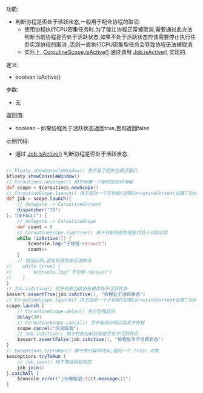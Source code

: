 功能:

+ 判断协程是否处于活跃状态,一般用于配合协程的取消.
    + 使用协程执行CPU密集任务时,为了能让协程正常被取消,需要通过此方法判断当前协程是否处于活跃状态,如果不处于活跃状态应该需要停止执行任务实现协程的取消
      ,否则一直执行CPU密集型任务会导致协程无法被取消.
    + 实际上, [CoroutineScope.isActive()](/API/Coroutines/CoroutineScope/README.md?id=isActive)
      通过调用 [Job.isActive()](/API/Coroutines/Job/README.md?id=isActive) 实现的.

定义:

+ boolean isActive()

参数:

+ 无

返回值:

+ boolean - 如果协程处于活跃状态返回true,否则返回false

示例代码:

+ 通过 [Job.isActive()](/API/Coroutines/Job/README.md?id=isActive) 判断协程是否处于活跃状态.

```groovy

// Floaty.showConsoleWindow() 用于显示控制台悬浮窗口
$floaty.showConsoleWindow()
// Coroutines.newScope() 用于创建一个新的协程作用域
def scope = $coroutines.newScope()
// CoroutineScope.launch() 用于启动一个子协程(如果CoroutineContext设置了Job参数,那么就是启动一个新协程,与启动它的协程没有父子关系)
def job = scope.launch({
    // delegate -> CoroutineContext
    dispatcher("IO")
}, "DEFAULT") {
    // delegate -> CoroutineScope
    def count = 0
    // CoroutineScope.isActive() 用于判断当前协程是否处于活跃状态
    while (isActive()) {
        $console.log("子协程->$count")
        count++
    }
    // 错误示例,这会导致协程无法取消
//    while (true) {
//        $console.log("子协程->$count")
//    }
}
// Job.isActive() 用于判断当前协程是否处于活跃状态
$assert.assertTrue(job.isActive(), "协程处于活跃状态")
// CoroutineScope.launch() 用于启动一个子协程(如果CoroutineContext设置了Job参数,那么就是启动一个新协程,与启动它的协程没有父子关系)
scope.launch {
    // CoroutineScope.delay() 用于协程延时
    delay(30)
    // CoroutineScope.cancel() 用于取消协程以及其子协程
    scope.cancel("测试取消")
    // Job.isActive() 用于判断当前协程是否处于活跃状态
    $assert.assertFalse(job.isActive(), "协程处于不活跃状态")
}
// Exceptions.tryToRun() 用于执行异常代码,返回一个 Trier 对象
$exceptions.tryToRun {
    // Job.join() 用于等待协程完成
    job.join()
}.catchAll {
    $console.error("job被取消:${it.message()}")
}
```